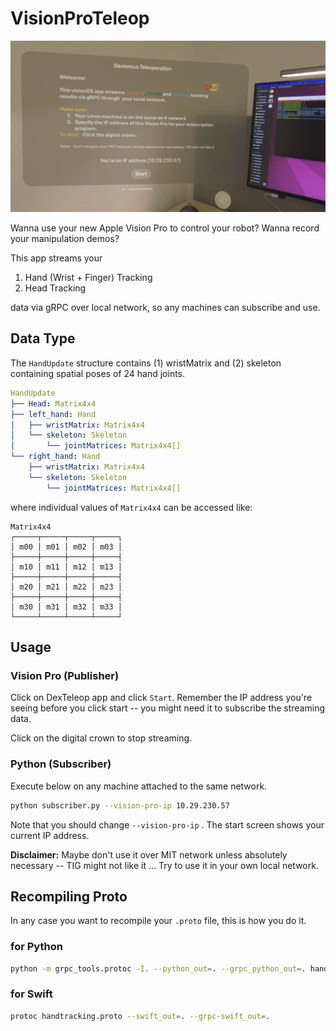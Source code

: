 VisionProTeleop
===========

![](assets/main.png)

Wanna use your new Apple Vision Pro to control your robot?  Wanna record your manipulation demos? 

This app streams your 

1. Hand (Wrist + Finger) Tracking
2. Head Tracking 

data via gRPC over local network, so any machines can subscribe and use. 

## Data Type 

The `HandUpdate` structure contains (1) wristMatrix and (2) skeleton containing spatial poses of 24 hand joints.  

```yaml
HandUpdate
├── Head: Matrix4x4
├── left_hand: Hand
│   ├── wristMatrix: Matrix4x4
│   └── skeleton: Skeleton
│       └── jointMatrices: Matrix4x4[]
└── right_hand: Hand
    ├── wristMatrix: Matrix4x4
    └── skeleton: Skeleton
        └── jointMatrices: Matrix4x4[]
```

where individual values of `Matrix4x4` can be accessed like: 

```
Matrix4x4
┌─────┬─────┬─────┬─────┐
│ m00 │ m01 │ m02 │ m03 │
├─────┼─────┼─────┼─────┤
│ m10 │ m11 │ m12 │ m13 │
├─────┼─────┼─────┼─────┤
│ m20 │ m21 │ m22 │ m23 │
├─────┼─────┼─────┼─────┤
│ m30 │ m31 │ m32 │ m33 │
└─────┴─────┴─────┴─────┘
```


## Usage

### Vision Pro (Publisher)

Click on DexTeleop app and click `Start`. Remember the IP address you're seeing before you click start -- you might need it to subscribe the streaming data. 

Click on the digital crown to stop streaming. 

### Python (Subscriber)

Execute below on any machine attached to the same network. 

```bash
python subscriber.py --vision-pro-ip 10.29.230.57
```

Note that you should change `--vision-pro-ip` . The start screen shows your current IP address. 

**Disclaimer:**  Maybe don't use it over MIT network unless absolutely necessary -- TIG might not like it ... Try to use it in your own local network. 


## Recompiling Proto

In any case you want to recompile your `.proto` file, this is how you do it. 

### for Python

```bash
python -m grpc_tools.protoc -I. --python_out=. --grpc_python_out=. handtracking.proto
```


### for Swift
```bash
protoc handtracking.proto --swift_out=. --grpc-swift_out=.
```